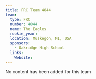 ```yaml
---
title: FRC Team 4844
team:
  type: FRC
  number: 4844
  name: The Eagles
  rookie_year: 
  location: Muskegon, MI, USA
  sponsors:
    - Oakridge High School
  links:
    Website: 
---
```

No content has been added for this team